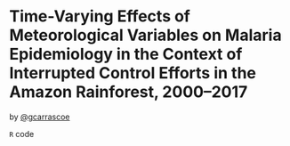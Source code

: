 Time-Varying Effects of Meteorological Variables on Malaria Epidemiology in the Context of Interrupted Control Efforts in the Amazon Rainforest, 2000–2017
================

by [@gcarrascoe](https://github.com/gcarrascoe)

`R` code 
